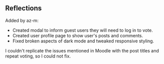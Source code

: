 ## Reflections

Added by az-m:

- Created modal to inform guest users they will need to log in to vote.
- Created user profile page to show user's posts and comments.
- Fixed broken aspects of dark mode and tweaked responsive styling.

I couldn't replicate the issues mentioned in Moodle with the post titles and repeat voting, so I could not fix.
